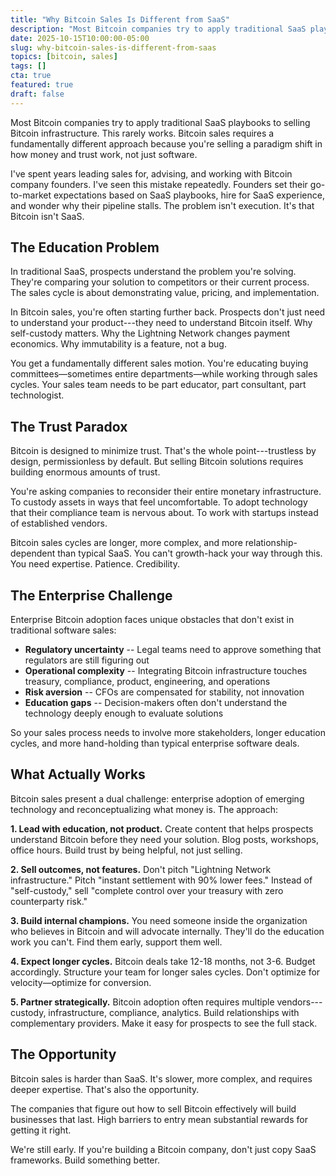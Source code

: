 ```yaml
---
title: "Why Bitcoin Sales Is Different from SaaS"
description: "Most Bitcoin companies try to apply traditional SaaS playbooks. This rarely works. Bitcoin sales requires a fundamentally different approach because you're selling a paradigm shift."
date: 2025-10-15T10:00:00-05:00
slug: why-bitcoin-sales-is-different-from-saas
topics: [bitcoin, sales]
tags: []
cta: true
featured: true
draft: false
---
```


Most Bitcoin companies try to apply traditional SaaS playbooks to selling Bitcoin infrastructure. This rarely works. Bitcoin sales requires a fundamentally different approach because you're selling a paradigm shift in how money and trust work, not just software.

<!--more-->

I've spent years leading sales for, advising, and working with Bitcoin company founders. I've seen this mistake repeatedly. Founders set their go-to-market expectations based on SaaS playbooks, hire for SaaS experience, and wonder why their pipeline stalls. The problem isn't execution. It's that Bitcoin isn't SaaS.

## The Education Problem

In traditional SaaS, prospects understand the problem you're solving. They're comparing your solution to competitors or their current process. The sales cycle is about demonstrating value, pricing, and implementation.

In Bitcoin sales, you're often starting further back. Prospects don't just need to understand your product---they need to understand Bitcoin itself. Why self-custody matters. Why the Lightning Network changes payment economics. Why immutability is a feature, not a bug.

You get a fundamentally different sales motion. You're educating buying committees—sometimes entire departments—while working through sales cycles. Your sales team needs to be part educator, part consultant, part technologist.

## The Trust Paradox

Bitcoin is designed to minimize trust. That's the whole point---trustless by design, permissionless by default. But selling Bitcoin solutions requires building enormous amounts of trust.

You're asking companies to reconsider their entire monetary infrastructure. To custody assets in ways that feel uncomfortable. To adopt technology that their compliance team is nervous about. To work with startups instead of established vendors.

Bitcoin sales cycles are longer, more complex, and more relationship-dependent than typical SaaS. You can't growth-hack your way through this. You need expertise. Patience. Credibility.

## The Enterprise Challenge

Enterprise Bitcoin adoption faces unique obstacles that don't exist in traditional software sales:

- **Regulatory uncertainty** -- Legal teams need to approve something that regulators are still figuring out
- **Operational complexity** -- Integrating Bitcoin infrastructure touches treasury, compliance, product, engineering, and operations
- **Risk aversion** -- CFOs are compensated for stability, not innovation
- **Education gaps** -- Decision-makers often don't understand the technology deeply enough to evaluate solutions

So your sales process needs to involve more stakeholders, longer education cycles, and more hand-holding than typical enterprise software deals.

## What Actually Works

Bitcoin sales present a dual challenge: enterprise adoption of emerging technology and reconceptualizing what money is. The approach:

**1. Lead with education, not product.**
Create content that helps prospects understand Bitcoin before they need your solution. Blog posts, workshops, office hours. Build trust by being helpful, not just selling.

**2. Sell outcomes, not features.**
Don't pitch "Lightning Network infrastructure." Pitch "instant settlement with 90% lower fees." Instead of "self-custody," sell "complete control over your treasury with zero counterparty risk."

**3. Build internal champions.**
You need someone inside the organization who believes in Bitcoin and will advocate internally. They'll do the education work you can't. Find them early, support them well.

**4. Expect longer cycles.**
Bitcoin deals take 12-18 months, not 3-6. Budget accordingly. Structure your team for longer sales cycles. Don't optimize for velocity—optimize for conversion.

**5. Partner strategically.**
Bitcoin adoption often requires multiple vendors---custody, infrastructure, compliance, analytics. Build relationships with complementary providers. Make it easy for prospects to see the full stack.

## The Opportunity

Bitcoin sales is harder than SaaS. It's slower, more complex, and requires deeper expertise. That's also the opportunity.

The companies that figure out how to sell Bitcoin effectively will build businesses that last. High barriers to entry mean substantial rewards for getting it right.

We're still early. If you're building a Bitcoin company, don't just copy SaaS frameworks. Build something better.
